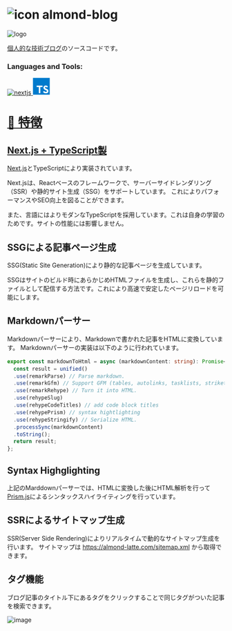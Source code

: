 # <img width="15" alt="icon" src="https://github.com/Almond-Latte/almond-blog/assets/147462539/d2aaba74-2559-4328-a495-51203a49238e">  almond-blog 

<img width="1893" alt="logo" src="https://github.com/Almond-Latte/almond-blog/assets/147462539/ceb3c63d-65ca-4613-aeb4-e10b4d96dc85">


[個人的な技術ブログ](https://almond-latte.com/)のソースコードです。

<h3 align="left">Languages and Tools:</h3>
<p align="left"> 
 <a href="https://nextjs.org/" target="_blank" rel="noreferrer"> <img src="https://cdn.worldvectorlogo.com/logos/nextjs-2.svg" alt="nextjs" width="40" height="40"/> </a><a href="https://www.typescriptlang.org/" target="_blank" rel="noreferrer"> <img src="https://raw.githubusercontent.com/devicons/devicon/master/icons/typescript/typescript-original.svg" alt="typescript" width="40" height="40"/></p>

# 🚀 特徴

## Next.js + TypeScript製
[Next.js](https://nextjs.org/)とTypeScriptにより実装されています。

Next.jsは、Reactベースのフレームワークで、サーバーサイドレンダリング（SSR）や静的サイト生成（SSG）をサポートしています。
これによりパフォーマンスやSEO向上を図ることができます。

また、言語にはよりモダンなTypeScriptを採用しています。これは自身の学習のためです。サイトの性能には影響しません。


## SSGによる記事ページ生成
SSG(Static Site Generation)により静的な記事ページを生成しています。

SSGはサイトのビルド時にあらかじめHTMLファイルを生成し、これらを静的ファイルとして配信する方法です。これにより高速で安定したページリロードを可能にします。

## Markdownパーサー
Markdownパーサーにより、Markdownで書かれた記事をHTMLに変換しています。
Markdownパーサーの実装は以下のように行われています。
```ts
export const markdownToHtml = async (markdownContent: string): Promise<string> => {
  const result = unified()
  .use(remarkParse) // Parse markdown.
  .use(remarkGfm) // Support GFM (tables, autolinks, tasklists, strikethrough).
  .use(remarkRehype) // Turn it into HTML.
  .use(rehypeSlug)
  .use(rehypeCodeTitles) // add code block titles
  .use(rehypePrism) // syntax hightlighting
  .use(rehypeStringify) // Serialize HTML.
  .processSync(markdownContent)
  .toString();
  return result;
};
```

## Syntax Highglighting
上記のMarddownパーサーでは、HTMLに変換した後にHTML解析を行って[Prism.js](https://prismjs.com/)によるシンタックスハイライティングを行っています。

## SSRによるサイトマップ生成
SSR(Server Side Rendering)によりリアルタイムで動的なサイトマップ生成を行います。
サイトマップは https://almond-latte.com/sitemap.xml から取得できます。

## タグ機能
ブログ記事のタイトル下にあるタグをクリックすることで同じタグがついた記事を検索できます。

![image](https://github.com/Almond-Latte/almond-blog/assets/147462539/684e5ad0-4f4d-4d90-8e8c-7538cd7fac65)

